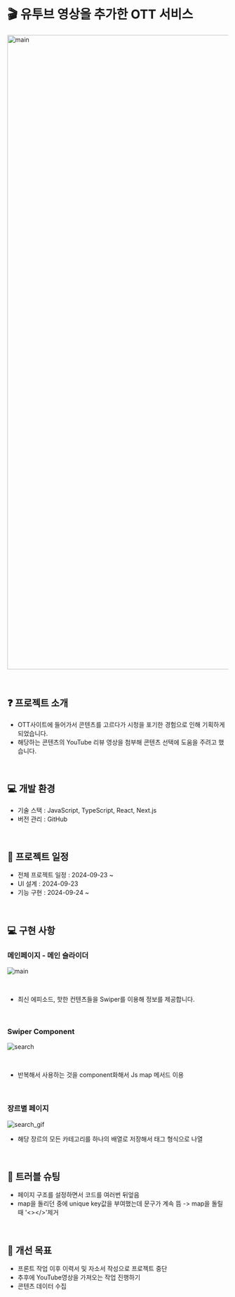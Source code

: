 # 🎬 유투브 영상을 추가한 OTT 서비스
<a><img src="https://github.com/user-attachments/assets/0ad7b8d4-43e5-4a51-a90b-5fecd7728fb3" width="1444" alt="main" /></a>

<br>

## ❓ 프로젝트 소개

- OTT사이트에 들어가서 콘텐츠를 고르다가 시청을 포기한 경험으로 인해 기획하게 되었습니다.
- 해당하는 콘텐츠의 YouTube 리뷰 영상을 첨부해 콘텐츠 선택에 도움을 주려고 했습니다.

<br>

## 💻 개발 환경

- 기술 스택 : JavaScript, TypeScript, React, Next.js
- 버전 관리 : GitHub

<br>

## 📅 프로젝트 일정

- 전체 프로젝트 일정 : 2024-09-23 ~
- UI 설계 : 2024-09-23
- 기능 구현 : 2024-09-24 ~ 

<br>

## 💻 구현 사항

### 메인페이지 - 메인 슬라이더
<a><img src="https://github.com/user-attachments/assets/fc10c220-06f2-4e91-b606-3d1e2a2077fd" alt="main"/></a>

<br>

- 최신 에피소드, 핫한 컨텐츠들을 Swiper를 이용해 정보를 제공합니다.

<br>

### Swiper Component
<a><img src="https://github.com/user-attachments/assets/85b4940f-d8db-426a-88a4-76359f6c3d9d" alt="search"/></a>

<br>

- 반복해서 사용하는 것을 component화해서 Js map 메서드 이용
  
<br>

### 장르별 페이지
<a><img src="https://github.com/user-attachments/assets/30bf68d5-ffb5-4075-a616-8088f40f5e1a" alt="search_gif"/></a>

- 해당 장르의 모든 카테고리를 하나의 배열로 저장해서 태그 형식으로 나열

<br>

## 🧯 트러블 슈팅

- 페이지 구조를 설정하면서 코드를 여러번 뒤엎음
- map을 돌리던 중에 unique key값을 부여했는데 문구가 계속 뜸 -> map을 돌릴 때 '<></>'제거


<br>

## 🔧 개선 목표

- 프론트 작업 이후 이력서 및 자소서 작성으로 프로젝트 중단
- 추후에 YouTube영상을 가져오는 작업 진행하기
- 콘텐츠 데이터 수집



